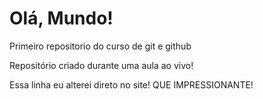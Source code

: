 # Olá, Mundo!
 Primeiro repositorio do curso de git e github

Repositório criado durante uma aula ao vivo! 

Essa linha eu alterei direto no site! QUE IMPRESSIONANTE!
